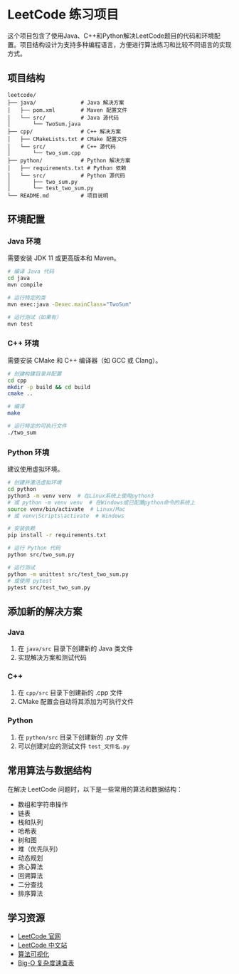 # LeetCode 练习项目

这个项目包含了使用Java、C++和Python解决LeetCode题目的代码和环境配置。项目结构设计为支持多种编程语言，方便进行算法练习和比较不同语言的实现方式。

## 项目结构

```
leetcode/
├── java/              # Java 解决方案
│   ├── pom.xml        # Maven 配置文件
│   └── src/           # Java 源代码
│       └── TwoSum.java
├── cpp/               # C++ 解决方案
│   ├── CMakeLists.txt # CMake 配置文件
│   └── src/           # C++ 源代码
│       └── two_sum.cpp
├── python/            # Python 解决方案
│   ├── requirements.txt # Python 依赖
│   └── src/           # Python 源代码
│       ├── two_sum.py
│       └── test_two_sum.py
└── README.md          # 项目说明
```

## 环境配置

### Java 环境

需要安装 JDK 11 或更高版本和 Maven。

```bash
# 编译 Java 代码
cd java
mvn compile

# 运行特定的类
mvn exec:java -Dexec.mainClass="TwoSum"

# 运行测试（如果有）
mvn test
```

### C++ 环境

需要安装 CMake 和 C++ 编译器（如 GCC 或 Clang）。

```bash
# 创建构建目录并配置
cd cpp
mkdir -p build && cd build
cmake ..

# 编译
make

# 运行特定的可执行文件
./two_sum
```

### Python 环境

建议使用虚拟环境。

```bash
# 创建并激活虚拟环境
cd python
python3 -m venv venv  # 在Linux系统上使用python3
# 或 python -m venv venv  # 在Windows或已配置python命令的系统上
source venv/bin/activate  # Linux/Mac
# 或 venv\Scripts\activate  # Windows

# 安装依赖
pip install -r requirements.txt

# 运行 Python 代码
python src/two_sum.py

# 运行测试
python -m unittest src/test_two_sum.py
# 或使用 pytest
pytest src/test_two_sum.py
```

## 添加新的解决方案

### Java

1. 在 `java/src` 目录下创建新的 Java 类文件
2. 实现解决方案和测试代码

### C++

1. 在 `cpp/src` 目录下创建新的 .cpp 文件
2. CMake 配置会自动将其添加为可执行文件

### Python

1. 在 `python/src` 目录下创建新的 .py 文件
2. 可以创建对应的测试文件 `test_文件名.py`

## 常用算法与数据结构

在解决 LeetCode 问题时，以下是一些常用的算法和数据结构：

- 数组和字符串操作
- 链表
- 栈和队列
- 哈希表
- 树和图
- 堆（优先队列）
- 动态规划
- 贪心算法
- 回溯算法
- 二分查找
- 排序算法

## 学习资源

- [LeetCode 官网](https://leetcode.com/)
- [LeetCode 中文站](https://leetcode.cn/)
- [算法可视化](https://visualgo.net/)
- [Big-O 复杂度速查表](https://www.bigocheatsheet.com/)